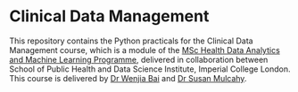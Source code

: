 # Clinical Data Management

This repository contains the Python practicals for the Clinical Data Management course, which is a module of the [MSc Health Data Analytics and Machine Learning Programme](https://www.imperial.ac.uk/study/pg/medicine/health-data-analytics), delivered in collaboration between School of Public Health and Data Science Institute, Imperial College London. This course is delivered by [Dr Wenjia Bai](http://wp.doc.ic.ac.uk/wbai/data/) and [Dr Susan Mulcahy](http://www.imperial.ac.uk/data-science/about-the-institute/people/staff/).  
